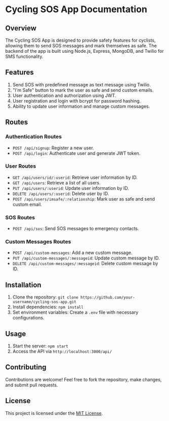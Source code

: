 # Cycling SOS App Documentation

## Overview

The Cycling SOS App is designed to provide safety features for cyclists, allowing them to send SOS messages and mark themselves as safe. The backend of the app is built using Node.js, Express, MongoDB, and Twilio for SMS functionality.

## Features

1. Send SOS with predefined message as text message using Twilio.
2. "I'm Safe" button to mark the user as safe and send custom emails.
3. User authentication and authorization using JWT.
4. User registration and login with bcrypt for password hashing.
5. Ability to update user information and manage custom messages.

## Routes

### Authentication Routes

- `POST /api/signup`: Register a new user.
- `POST /api/login`: Authenticate user and generate JWT token.

### User Routes

- `GET /api/users/id/:userid`: Retrieve user information by ID.
- `GET /api/users`: Retrieve a list of all users.
- `PUT /api/users/:userid`: Update user information by ID.
- `DELETE /api/users/:userid`: Delete user by ID.
- `POST /api/users/imsafe/:relationship`: Mark user as safe and send custom email.

### SOS Routes

- `POST /api/sos`: Send SOS messages to emergency contacts.

### Custom Messages Routes

- `POST /api/custom-messages`: Add a new custom message.
- `PUT /api/custom-messages/:messageid`: Update custom message by ID.
- `DELETE /api/custom-messages/:messageid`: Delete custom message by ID.

## Installation

1. Clone the repository: `git clone https://github.com/your-username/cycling-sos-app.git`
2. Install dependencies: `npm install`
3. Set environment variables: Create a `.env` file with necessary configurations.

## Usage

1. Start the server: `npm start`
2. Access the API via `http://localhost:3000/api/`

## Contributing

Contributions are welcome! Feel free to fork the repository, make changes, and submit pull requests.

## License

This project is licensed under the [MIT License](LICENSE).

